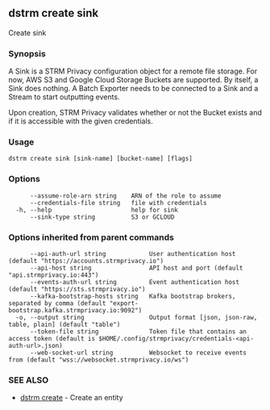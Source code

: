 ## dstrm create sink

Create sink

### Synopsis

A Sink is a STRM Privacy configuration object for a remote file storage.
For now, AWS S3 and Google Cloud Storage Buckets are supported. By
itself, a Sink does nothing. A Batch Exporter needs to be connected to a
Sink and a Stream to start outputting events.

Upon creation, STRM Privacy validates whether or not the Bucket exists
and if it is accessible with the given credentials.

### Usage

```
dstrm create sink [sink-name] [bucket-name] [flags]
```

### Options

```
      --assume-role-arn string    ARN of the role to assume
      --credentials-file string   file with credentials
  -h, --help                      help for sink
      --sink-type string          S3 or GCLOUD
```

### Options inherited from parent commands

```
      --api-auth-url string            User authentication host (default "https://accounts.strmprivacy.io")
      --api-host string                API host and port (default "api.strmprivacy.io:443")
      --events-auth-url string         Event authentication host (default "https://sts.strmprivacy.io")
      --kafka-bootstrap-hosts string   Kafka bootstrap brokers, separated by comma (default "export-bootstrap.kafka.strmprivacy.io:9092")
  -o, --output string                  Output format [json, json-raw, table, plain] (default "table")
      --token-file string              Token file that contains an access token (default is $HOME/.config/strmprivacy/credentials-<api-auth-url>.json)
      --web-socket-url string          Websocket to receive events from (default "wss://websocket.strmprivacy.io/ws")
```

### SEE ALSO

* [dstrm create](dstrm_create.md)	 - Create an entity

